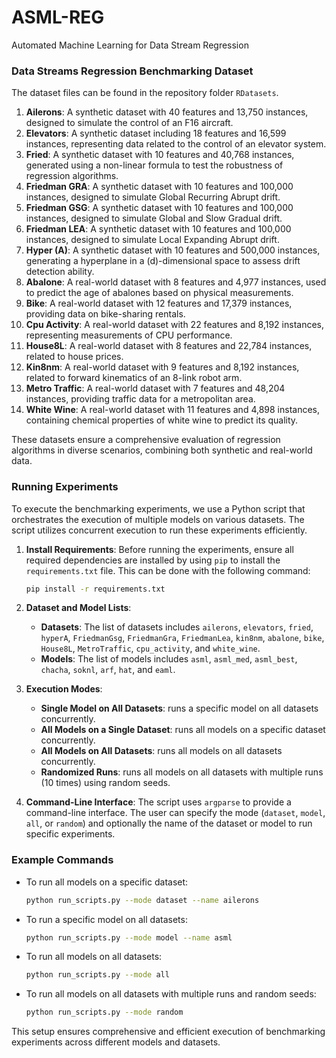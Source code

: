 # ASML-REG

Automated Machine Learning for Data Stream Regression

### Data Streams Regression Benchmarking Dataset

The dataset files can be found in the repository folder `RDatasets`.

1. **Ailerons**: A synthetic dataset with 40 features and 13,750 instances, designed to simulate the control of an F16 aircraft.
2. **Elevators**: A synthetic dataset including 18 features and 16,599 instances, representing data related to the control of an elevator system.
3. **Fried**: A synthetic dataset with 10 features and 40,768 instances, generated using a non-linear formula to test the robustness of regression algorithms.
4. **Friedman GRA**: A synthetic dataset with 10 features and 100,000 instances, designed to simulate Global Recurring Abrupt drift.
5. **Friedman GSG**: A synthetic dataset with 10 features and 100,000 instances, designed to simulate Global and Slow Gradual drift.
6. **Friedman LEA**: A synthetic dataset with 10 features and 100,000 instances, designed to simulate Local Expanding Abrupt drift.
7. **Hyper (A)**: A synthetic dataset with 10 features and 500,000 instances, generating a hyperplane in a \(d\)-dimensional space to assess drift detection ability.
8. **Abalone**: A real-world dataset with 8 features and 4,977 instances, used to predict the age of abalones based on physical measurements.
9. **Bike**: A real-world dataset with 12 features and 17,379 instances, providing data on bike-sharing rentals.
10. **Cpu Activity**: A real-world dataset with 22 features and 8,192 instances, representing measurements of CPU performance.
11. **House8L**: A real-world dataset with 8 features and 22,784 instances, related to house prices.
12. **Kin8nm**: A real-world dataset with 9 features and 8,192 instances, related to forward kinematics of an 8-link robot arm.
13. **Metro Traffic**: A real-world dataset with 7 features and 48,204 instances, providing traffic data for a metropolitan area.
14. **White Wine**: A real-world dataset with 11 features and 4,898 instances, containing chemical properties of white wine to predict its quality.

These datasets ensure a comprehensive evaluation of regression algorithms in diverse scenarios, combining both synthetic and real-world data.

### Running Experiments

To execute the benchmarking experiments, we use a Python script that orchestrates the execution of multiple models on various datasets. The script utilizes concurrent execution to run these experiments efficiently.

1. **Install Requirements**: Before running the experiments, ensure all required dependencies are installed by using `pip` to install the `requirements.txt` file. This can be done with the following command:
   ```bash
   pip install -r requirements.txt
   ```

2. **Dataset and Model Lists**: 
   - **Datasets**: The list of datasets includes `ailerons`, `elevators`, `fried`, `hyperA`, `FriedmanGsg`, `FriedmanGra`, `FriedmanLea`, `kin8nm`, `abalone`, `bike`, `House8L`, `MetroTraffic`, `cpu_activity`, and `white_wine`.
   - **Models**: The list of models includes `asml`, `asml_med`, `asml_best`, `chacha`, `soknl`, `arf`, `hat`, and `eaml`.

3. **Execution Modes**: 
   - **Single Model on All Datasets**: runs a specific model on all datasets concurrently.
   - **All Models on a Single Dataset**: runs all models on a specific dataset concurrently.
   - **All Models on All Datasets**: runs all models on all datasets concurrently.
   - **Randomized Runs**: runs all models on all datasets with multiple runs (10 times) using random seeds.

4. **Command-Line Interface**: The script uses `argparse` to provide a command-line interface. The user can specify the mode (`dataset`, `model`, `all`, or `random`) and optionally the name of the dataset or model to run specific experiments.

### Example Commands

- To run all models on a specific dataset:
  ```bash
  python run_scripts.py --mode dataset --name ailerons
  ```

- To run a specific model on all datasets:
  ```bash
  python run_scripts.py --mode model --name asml
  ```

- To run all models on all datasets:
  ```bash
  python run_scripts.py --mode all
  ```

- To run all models on all datasets with multiple runs and random seeds:
  ```bash
  python run_scripts.py --mode random
  ```

This setup ensures comprehensive and efficient execution of benchmarking experiments across different models and datasets.

